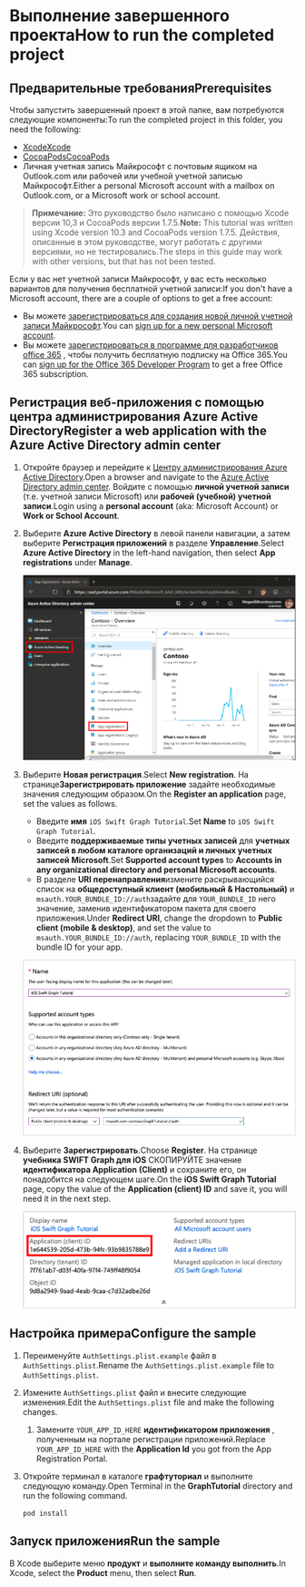 # <a name="how-to-run-the-completed-project"></a><span data-ttu-id="5e12c-101">Выполнение завершенного проекта</span><span class="sxs-lookup"><span data-stu-id="5e12c-101">How to run the completed project</span></span>

## <a name="prerequisites"></a><span data-ttu-id="5e12c-102">Предварительные требования</span><span class="sxs-lookup"><span data-stu-id="5e12c-102">Prerequisites</span></span>

<span data-ttu-id="5e12c-103">Чтобы запустить завершенный проект в этой папке, вам потребуются следующие компоненты:</span><span class="sxs-lookup"><span data-stu-id="5e12c-103">To run the completed project in this folder, you need the following:</span></span>

- [<span data-ttu-id="5e12c-104">Xcode</span><span class="sxs-lookup"><span data-stu-id="5e12c-104">Xcode</span></span>](https://developer.apple.com/xcode/)
- [<span data-ttu-id="5e12c-105">CocoaPods</span><span class="sxs-lookup"><span data-stu-id="5e12c-105">CocoaPods</span></span>](https://cocoapods.org)
- <span data-ttu-id="5e12c-106">Личная учетная запись Майкрософт с почтовым ящиком на Outlook.com или рабочей или учебной учетной записью Майкрософт.</span><span class="sxs-lookup"><span data-stu-id="5e12c-106">Either a personal Microsoft account with a mailbox on Outlook.com, or a Microsoft work or school account.</span></span>

> <span data-ttu-id="5e12c-107">**Примечание:** Это руководство было написано с помощью Xcode версии 10,3 и CocoaPods версии 1.7.5.</span><span class="sxs-lookup"><span data-stu-id="5e12c-107">**Note:** This tutorial was written using Xcode version 10.3 and CocoaPods version 1.7.5.</span></span> <span data-ttu-id="5e12c-108">Действия, описанные в этом руководстве, могут работать с другими версиями, но не тестировались.</span><span class="sxs-lookup"><span data-stu-id="5e12c-108">The steps in this guide may work with other versions, but that has not been tested.</span></span>

<span data-ttu-id="5e12c-109">Если у вас нет учетной записи Майкрософт, у вас есть несколько вариантов для получения бесплатной учетной записи:</span><span class="sxs-lookup"><span data-stu-id="5e12c-109">If you don't have a Microsoft account, there are a couple of options to get a free account:</span></span>

- <span data-ttu-id="5e12c-110">Вы можете [зарегистрироваться для создания новой личной учетной записи Майкрософт](https://signup.live.com/signup?wa=wsignin1.0&rpsnv=12&ct=1454618383&rver=6.4.6456.0&wp=MBI_SSL_SHARED&wreply=https://mail.live.com/default.aspx&id=64855&cbcxt=mai&bk=1454618383&uiflavor=web&uaid=b213a65b4fdc484382b6622b3ecaa547&mkt=E-US&lc=1033&lic=1).</span><span class="sxs-lookup"><span data-stu-id="5e12c-110">You can [sign up for a new personal Microsoft account](https://signup.live.com/signup?wa=wsignin1.0&rpsnv=12&ct=1454618383&rver=6.4.6456.0&wp=MBI_SSL_SHARED&wreply=https://mail.live.com/default.aspx&id=64855&cbcxt=mai&bk=1454618383&uiflavor=web&uaid=b213a65b4fdc484382b6622b3ecaa547&mkt=E-US&lc=1033&lic=1).</span></span>
- <span data-ttu-id="5e12c-111">Вы можете [зарегистрироваться в программе для разработчиков office 365](https://developer.microsoft.com/office/dev-program) , чтобы получить бесплатную подписку на Office 365.</span><span class="sxs-lookup"><span data-stu-id="5e12c-111">You can [sign up for the Office 365 Developer Program](https://developer.microsoft.com/office/dev-program) to get a free Office 365 subscription.</span></span>

## <a name="register-a-web-application-with-the-azure-active-directory-admin-center"></a><span data-ttu-id="5e12c-112">Регистрация веб-приложения с помощью центра администрирования Azure Active Directory</span><span class="sxs-lookup"><span data-stu-id="5e12c-112">Register a web application with the Azure Active Directory admin center</span></span>

1. <span data-ttu-id="5e12c-113">Откройте браузер и перейдите к [Центру администрирования Azure Active Directory](https://aad.portal.azure.com).</span><span class="sxs-lookup"><span data-stu-id="5e12c-113">Open a browser and navigate to the [Azure Active Directory admin center](https://aad.portal.azure.com).</span></span> <span data-ttu-id="5e12c-114">Войдите с помощью **личной учетной записи** (т.е. учетной записи Microsoft) или **рабочей (учебной) учетной записи**.</span><span class="sxs-lookup"><span data-stu-id="5e12c-114">Login using a **personal account** (aka: Microsoft Account) or **Work or School Account**.</span></span>

1. <span data-ttu-id="5e12c-115">Выберите **Azure Active Directory** в левой панели навигации, а затем выберите **Регистрация приложений** в разделе **Управление**.</span><span class="sxs-lookup"><span data-stu-id="5e12c-115">Select **Azure Active Directory** in the left-hand navigation, then select **App registrations** under **Manage**.</span></span>

    ![<span data-ttu-id="5e12c-116">Снимок экрана с регистрациями приложений</span><span class="sxs-lookup"><span data-stu-id="5e12c-116">A screenshot of the App registrations</span></span> ](/tutorial/images/aad-portal-app-registrations.png)

1. <span data-ttu-id="5e12c-117">Выберите **Новая регистрация**.</span><span class="sxs-lookup"><span data-stu-id="5e12c-117">Select **New registration**.</span></span> <span data-ttu-id="5e12c-118">На странице**Зарегистрировать приложение** задайте необходимые значения следующим образом.</span><span class="sxs-lookup"><span data-stu-id="5e12c-118">On the **Register an application** page, set the values as follows.</span></span>

    - <span data-ttu-id="5e12c-119">Введите **имя** `iOS Swift Graph Tutorial`.</span><span class="sxs-lookup"><span data-stu-id="5e12c-119">Set **Name** to `iOS Swift Graph Tutorial`.</span></span>
    - <span data-ttu-id="5e12c-120">Введите **поддерживаемые типы учетных записей** для **учетных записей в любом каталоге организаций и личных учетных записей Microsoft**.</span><span class="sxs-lookup"><span data-stu-id="5e12c-120">Set **Supported account types** to **Accounts in any organizational directory and personal Microsoft accounts**.</span></span>
    - <span data-ttu-id="5e12c-121">В разделе **URI перенаправления**измените раскрывающийся список на **общедоступный клиент (мобильный & Настольный)** и `msauth.YOUR_BUNDLE_ID://auth`задайте для `YOUR_BUNDLE_ID` него значение, заменив идентификатором пакета для своего приложения.</span><span class="sxs-lookup"><span data-stu-id="5e12c-121">Under **Redirect URI**, change the dropdown to **Public client (mobile & desktop)**, and set the value to `msauth.YOUR_BUNDLE_ID://auth`, replacing `YOUR_BUNDLE_ID` with the bundle ID for your app.</span></span>

    ![Снимок страницы "регистрация приложения"](/tutorial/images/aad-register-an-app.png)

1. <span data-ttu-id="5e12c-123">Выберите **Зарегистрировать**.</span><span class="sxs-lookup"><span data-stu-id="5e12c-123">Choose **Register**.</span></span> <span data-ttu-id="5e12c-124">На странице **учебника SWIFT Graph для iOS** СКОПИРУЙТЕ значение **идентификатора Application (Client)** и сохраните его, он понадобится на следующем шаге.</span><span class="sxs-lookup"><span data-stu-id="5e12c-124">On the **iOS Swift Graph Tutorial** page, copy the value of the **Application (client) ID** and save it, you will need it in the next step.</span></span>

    ![Снимок экрана с ИДЕНТИФИКАТОРом приложения для новой регистрации приложения](/tutorial/images/aad-application-id.png)

## <a name="configure-the-sample"></a><span data-ttu-id="5e12c-126">Настройка примера</span><span class="sxs-lookup"><span data-stu-id="5e12c-126">Configure the sample</span></span>

1. <span data-ttu-id="5e12c-127">Переименуйте `AuthSettings.plist.example` файл в `AuthSettings.plist`.</span><span class="sxs-lookup"><span data-stu-id="5e12c-127">Rename the `AuthSettings.plist.example` file to `AuthSettings.plist`.</span></span>
1. <span data-ttu-id="5e12c-128">Измените `AuthSettings.plist` файл и внесите следующие изменения.</span><span class="sxs-lookup"><span data-stu-id="5e12c-128">Edit the `AuthSettings.plist` file and make the following changes.</span></span>
    1. <span data-ttu-id="5e12c-129">Замените `YOUR_APP_ID_HERE` **идентификатором приложения** , полученным на портале регистрации приложений.</span><span class="sxs-lookup"><span data-stu-id="5e12c-129">Replace `YOUR_APP_ID_HERE` with the **Application Id** you got from the App Registration Portal.</span></span>
1. <span data-ttu-id="5e12c-130">Откройте терминал в каталоге **графтуториал** и выполните следующую команду.</span><span class="sxs-lookup"><span data-stu-id="5e12c-130">Open Terminal in the **GraphTutorial** directory and run the following command.</span></span>

    ```Shell
    pod install
    ```

## <a name="run-the-sample"></a><span data-ttu-id="5e12c-131">Запуск приложения</span><span class="sxs-lookup"><span data-stu-id="5e12c-131">Run the sample</span></span>

<span data-ttu-id="5e12c-132">В Xcode выберите меню **продукт** и **выполните команду выполнить**.</span><span class="sxs-lookup"><span data-stu-id="5e12c-132">In Xcode, select the **Product** menu, then select **Run**.</span></span>
